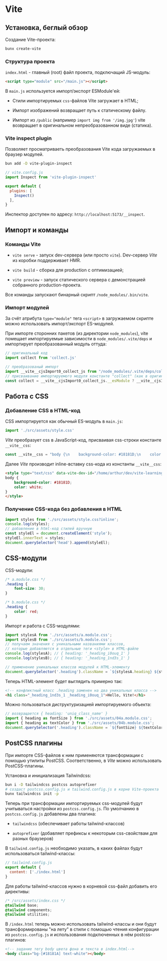 # Vite

## Установка, беглый обзор

Создание Vite-проекта:

```bash
bunx create-vite
```

### Структура проекта

`index.html` - главный (root) файл проекта, подключащий JS-модуль:

```html
<script type="module" src="/main.js"></script>
```

В `main.js` используется импорт/экспорт ESModule'ей:

- Стили импортируемых `css`-файлов Vite загружает в HTML;

- Импорт изображений возвращает путь к статическому файлу.

- Импорт из `/public` (например `import img from '/img.jpg'`) vite возвращает в оригинальном непреобразованном виде (статика).

### Vite inspect plugin

Позволяет просматриваеть преобразования Vite кода загружаемых в браузер модулей.

```bash
bun add -D vite-plugin-inspect
```

```javascript
// vite.config.js
import Inspect from 'vite-plugin-inspect'

export default {
  plugins: [
    Inspect()
  ],
}
```

Инспектор доступен по адресу: `http://localhost:5173/__inspect`.

## Импорт и команды

### Команды Vite

- `vite serve` - запуск dev-сервера (или просто `vite`). Dev-сервер _Vite_ из коробки поддерживает HMR.

- `vite build` - сборка для production с оптимизацией;

- `vite preview` - запуск статического сервера с демонстрацией собранного production-проекта.

Все команды запускают бинарный скрипт `/node_modules/.bin/vite`.

### Импорт модулей

За счёт атрибута `type="module"` тега `<script>` в загружаемом скрипте можно использовать импорт/экспорт ES-модулей.

При импорте сторонних пакетов (из директории `node_modules`), vite помещает импортируемые зависимости в `node_modules/.vite/deps` и импортирует преобразованный модуль оттуда:

```javascript
// оригинальный код
import collect from 'collect.js'
```

```javascript
// преобразованый импорт
import __vite__cjsImport0_collect_js from "/node_modules/.vite/deps/collect__js.js?v=018f8eaa";
// присваивание импортируемого модуля константе "collect" (как в оригинальном коде) 
const collect = __vite__cjsImport0_collect_js.__esModule ? __vite__cjsImport0_collect_js.default : __vite__cjsImport0_collect_js;
```

## Работа с CSS

### Добавление CSS в HTML-код

CSS импортируется как обычный ES-модуль в `main.js`:

```javascript
import './src/assets/style.css'
```

_Vite_ преобразует css в JavaScript-код, присваивая css-строки константе `__vite__css`:

```javascript
const __vite__css = "body {\n    background-color: #18181D;\n    color: white;\n}\n"
```

Далее _Vite_ производит inline-вставку css-кода из константы `__vite__css`:

```html
<style type="text/css" data-vite-dev-id="/home/arthur/dev/vite-learning/src/assets/03.css">
body {
    background-color: #18181D;
    color: white;
}
</style>
```

### Получение CSS-кода без добавления в HTML

```javascript
import styles from './src/assets/style.css?inline';
console.log(styles);
// добавление в html-код стилей вручную
const styleEl = document.createElement('style');
styleEl.innerText = styles;
document.querySelector('head').append(styleEl);
```

## CSS-модули

СSS-модули:

```css
/* a.module.css */
.heading {
    font-size: 30;
}
```

```css
/* b.module.css */
.heading {
    color: red;
}
```

Импорт и работа с CSS-модулями:

```javascript
import stylesA from './src/assets/a.module.css';
import stylesB from './src/assets/b.module.css';
// получаем значения с уникальными названиями классов,
// которые добавляются в отдельные теги <style> в HTML-файле
console.log(stylesA); // { heading: '_heading_i0ouq_1' }
console.log(stylesB); // { heading: '_heading_1nd3s_1' }
```

```javascript
// применение уникальных классов модулей к HTML-элементу
document.querySelector('.heading').className = `${stylesA.heading} ${stylesB.heading}`;
```

Теперь HTML-элемент будет выглядить примерно так:

```HTML
<!-- конфликтный класс .heading заменен на два уникальных класса -->
<h1 class="_heading_1nd3s_1 _heading_i0ouq_1">Hello, Vite!</h1>
```

Можно пользоваться диструктуризацией импортируемого объекта:

```javascript
// возвращается { heading: 'uniq_class_name' }
import { heading as fontSize } from './src/assets/04a.module.css';
import { heading as textColor } from './src/assets/04b.module.css';
document.querySelector('.heading').className = `${fontSize} ${textColor}`;
```

## PostCSS плагины

При импорте CSS-файлов к ним применяются трансформации с помощью утилиты PostCSS. Соответственно, в _Vite_ можно использовать PostCSS-плагины.

Установка и инициализация Tailwindcss:

```bash
bun i -D tailwindcss postcss autoprefixer
# создаст postcss.config.js и tailwind.config.js в корне Vite-проекта
bunx tailwindcss init -p
```

Теперь при трансформации импортируемых css-модулей будут учитываться настройки из `postcss.config.js`. По умолчанию в `postcss.config.js` добавлены два плагина:

- `tailwindcss` (обеспечивает работы tailwind-классов)

- `autoprefixer` (добавляет префиксы к некоторым css-свойствам для разных браузеров)

В `tailwind.config.js` необходимо указать, в каких файлах будут использоваться tailwind-классы:

```javascript
// tailwind.config.js
export default {
  content: ['./index.html']
}
```

Для работы tailwind-классов нужно в корневой css-файл добавить его директивы:

```css
/* /src/assets/index.css */
@tailwind base;
@tailwind components;
@tailwind utilities;
```

В `/index.html` теперь можно использовать tailwind-классы и они будут трансформированы "на лету" в стили с помощью чтения конфигурации из `postcss.config.js` и использования подключенных в нём postcss-плагинов:

```html
<!-- задание тегу body цвета фона и текста в index.html-->
<body class="bg-[#18181A] text-white"></body>
```
